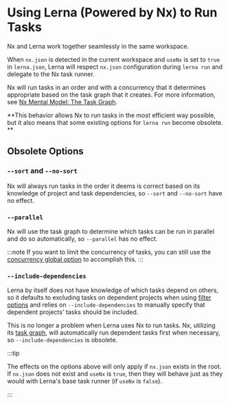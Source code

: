 # Using Lerna (Powered by Nx) to Run Tasks

Nx and Lerna work together seamlessly in the same workspace.

When `nx.json` is detected in the current workspace and `useNx` is set to `true` in `lerna.json`, Lerna will respect `nx.json` configuration during `lerna run` and delegate to the Nx task runner.

Nx will run tasks in an order and with a concurrency that it determines appropriate based on the task graph that it creates. For more information, see [Nx Mental Model: The Task Graph](https://nx.dev/concepts/mental-model#the-task-graph).

**This behavior allows Nx to run tasks in the most efficient way possible, but it also means that some existing options for `lerna run` become obsolete.
**

## Obsolete Options

### `--sort` and `--no-sort`

Nx will always run tasks in the order it deems is correct based on its knowledge of project and task dependencies, so `--sort` and `--no-sort` have no effect.

### `--parallel`

Nx will use the task graph to determine which tasks can be run in parallel and do so automatically, so `--parallel` has no effect.

:::note
If you want to limit the concurrency of tasks, you can still use the [concurrency global option](https://github.com/lerna/lerna/blob/6cb8ab2d4af7ce25c812e8fb05cd04650105705f/core/global-options/README.md#--concurrency) to accomplish this.
:::

### `--include-dependencies`

Lerna by itself does not have knowledge of which tasks depend on others, so it defaults to excluding tasks on dependent projects when using [filter options](https://github.com/lerna/lerna/tree/6cb8ab2d4af7ce25c812e8fb05cd04650105705f/core/filter-options#lernafilter-options) and relies on `--include-dependencies` to manually specify that dependent projects' tasks should be included.

This is no longer a problem when Lerna uses Nx to run tasks. Nx, utilizing its [task graph](https://nx.dev/concepts/mental-model#the-task-graph), will automatically run dependent tasks first when necessary, so `--include-dependencies` is obsolete.

:::tip

The effects on the options above will only apply if `nx.json` exists in the root. If `nx.json` does not exist and `useNx` is `true`, then they will behave just as they would with Lerna's base task runner (if `useNx` is `false`).

:::

